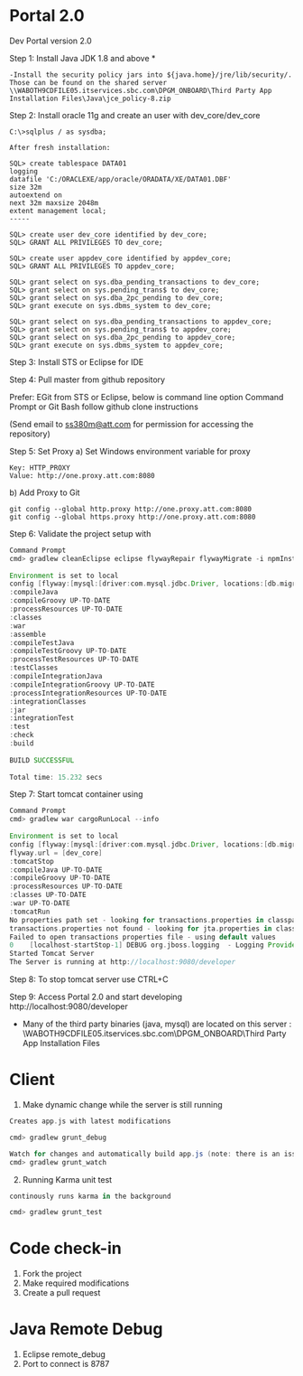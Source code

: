 Portal 2.0
==========

Dev Portal version 2.0

Step 1: Install Java JDK 1.8 and above *

    -Install the security policy jars into ${java.home}/jre/lib/security/. 
    Those can be found on the shared server 
    \\WABOTH9CDFILE05.itservices.sbc.com\DPGM_ONBOARD\Third Party App Installation Files\Java\jce_policy-8.zip

Step 2: Install oracle 11g and create an user with dev_core/dev_core

```
C:\>sqlplus / as sysdba;

After fresh installation:

SQL> create tablespace DATA01
logging
datafile 'C:/ORACLEXE/app/oracle/ORADATA/XE/DATA01.DBF'
size 32m
autoextend on
next 32m maxsize 2048m
extent management local;
-----

SQL> create user dev_core identified by dev_core;
SQL> GRANT ALL PRIVILEGES TO dev_core;

SQL> create user appdev_core identified by appdev_core;
SQL> GRANT ALL PRIVILEGES TO appdev_core;

SQL> grant select on sys.dba_pending_transactions to dev_core;
SQL> grant select on sys.pending_trans$ to dev_core;
SQL> grant select on sys.dba_2pc_pending to dev_core;
SQL> grant execute on sys.dbms_system to dev_core;

SQL> grant select on sys.dba_pending_transactions to appdev_core;
SQL> grant select on sys.pending_trans$ to appdev_core;
SQL> grant select on sys.dba_2pc_pending to appdev_core;
SQL> grant execute on sys.dbms_system to appdev_core;
```

Step 3: Install STS or Eclipse for IDE

Step 4: Pull master from github repository

Prefer: EGit from STS or Eclipse, below is command line option
Command Prompt or Git Bash
follow github clone instructions

(Send email to ss380m@att.com for permission for accessing the repository)

Step 5: Set Proxy
a) Set Windows environment variable for proxy
```
Key: HTTP_PROXY
Value: http://one.proxy.att.com:8080
```

b) Add Proxy to Git 
```
git config --global http.proxy http://one.proxy.att.com:8080
git config --global https.proxy http://one.proxy.att.com:8080
```

Step 6: Validate the project setup with
``` gradle
Command Prompt
cmd> gradlew cleanEclipse eclipse flywayRepair flywayMigrate -i npmInstall build
 
Environment is set to local
config [flyway:[mysql:[driver:com.mysql.jdbc.Driver, locations:[db.migration.mysql], password:dev_core, schemas:[dev_core], url:jdbc:mysql://localhost:3306, user:dev_core, version:1.0], oracle:[driver:oracle.jdbc.driver.OracleDriver, locations:[db/migration/oracle], password:dev_core, schemas:[dev_core], url:jdbc:oracle:thin:@localhost:1521:XE, user:dev_core, version:1.0]]]
:compileJava
:compileGroovy UP-TO-DATE
:processResources UP-TO-DATE
:classes
:war
:assemble
:compileTestJava
:compileTestGroovy UP-TO-DATE
:processTestResources UP-TO-DATE
:testClasses
:compileIntegrationJava
:compileIntegrationGroovy UP-TO-DATE
:processIntegrationResources UP-TO-DATE
:integrationClasses
:jar
:integrationTest
:test
:check
:build
 
BUILD SUCCESSFUL
 
Total time: 15.232 secs
```

Step 7: Start tomcat container using
``` gradle
Command Prompt
cmd> gradlew war cargoRunLocal --info
 
Environment is set to local
config [flyway:[mysql:[driver:com.mysql.jdbc.Driver, locations:[db.migration.mysql], password:dev_core, schemas:[dev_core], url:jdbc:mysql://localhost:3306, user:dev_core, version:1.0], oracle:[driver:oracle.jdbc.driver.OracleDriver, locations:[db/migration/oracle], password:dev_core, schemas:[dev_core], url:jdbc:oracle:thin:@localhost:1521:XE, user:dev_core, version:1.0]]]
flyway.url = [dev_core]
:tomcatStop
:compileJava UP-TO-DATE
:compileGroovy UP-TO-DATE
:processResources UP-TO-DATE
:classes UP-TO-DATE
:war UP-TO-DATE
:tomcatRun
No properties path set - looking for transactions.properties in classpath...
transactions.properties not found - looking for jta.properties in classpath...
Failed to open transactions properties file - using default values
0    [localhost-startStop-1] DEBUG org.jboss.logging  - Logging Provider: org.jboss.logging.Log4jLoggerProvider
Started Tomcat Server
The Server is running at http://localhost:9080/developer
```
Step 8: To stop tomcat server use CTRL+C

Step 9: Access Portal 2.0 and start developing http://localhost:9080/developer

* Many of the third party binaries (java, mysql) are located on this server :  \\WABOTH9CDFILE05.itservices.sbc.com\DPGM_ONBOARD\Third Party App Installation Files


Client
==========

1. Make dynamic change while the server is still running

``` gradle
Creates app.js with latest modifications

cmd> gradlew grunt_debug

Watch for changes and automatically build app.js (note: there is an issue watch doesn't start watching until HTML template file is touched)
cmd> gradlew grunt_watch

```

2. Running Karma unit test
```gradle
continously runs karma in the background

cmd> gradlew grunt_test
```

Code check-in
=============

1. Fork the project
2. Make required modifications
3. Create a pull request 

Java Remote Debug
=================
1. Eclipse remote_debug
2. Port to connect is 8787 
